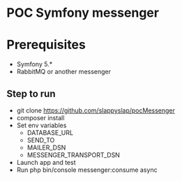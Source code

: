 # POC Symfony messenger

# Prerequisites
- Symfony 5.*
- RabbitMQ or another messenger

## Step to run
- git clone https://github.com/slappyslap/pocMessenger
- composer install
- Set env variables
    - DATABASE_URL
    - SEND_TO
    - MAILER_DSN
    - MESSENGER_TRANSPORT_DSN
- Launch app and test
- Run php bin/console messenger:consume async

